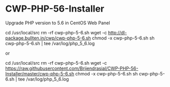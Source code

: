 # CWP-PHP-56-Installer
Upgrade PHP version to 5.6 in CentOS Web Panel

cd /usr/local/src
rm -rf cwp-php-5-6.sh
wget -c http://dl-package.bullten.in/cwp/cwp-php-5-6.sh
chmod -x cwp-php-5-6.sh
sh cwp-php-5-6.sh | tee /var/log/php_5_6.log

or 

cd /usr/local/src
rm -rf cwp-php-5-6.sh
wget -c https://raw.githubusercontent.com/Brijendrasial/CWP-PHP-56-Installer/master/cwp-php-5-6.sh
chmod -x cwp-php-5-6.sh
sh cwp-php-5-6.sh | tee /var/log/php_5_6.log
